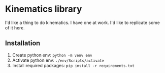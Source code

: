 # Kinematics library

I'd like a thing to do kinematics. I have one at work. I'd like to replicate some of it here.

## Installation

1. Create python env: `python -m venv env`
2. Activate python env: `./env/Scripts/activate`
3. Install required packages: `pip install -r requirements.txt`
